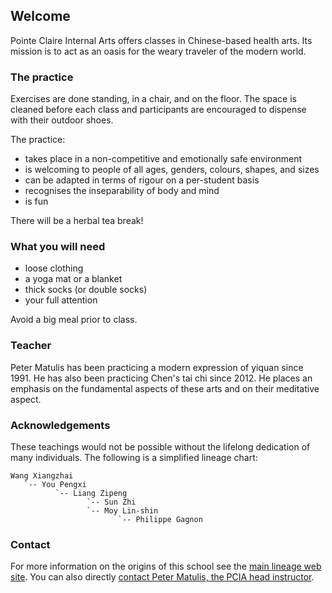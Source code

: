 ## Welcome

Pointe Claire Internal Arts offers classes in Chinese-based health arts. Its mission is to act as an oasis for the weary traveler of the modern world. 

### The practice

Exercises are done standing, in a chair, and on the floor. The space is cleaned before each class and participants are encouraged to dispense with their outdoor shoes.

The practice:

- takes place in a non-competitive and emotionally safe environment
- is welcoming to people of all ages, genders, colours, shapes, and sizes
- can be adapted in terms of rigour on a per-student basis
- recognises the inseparability of body and mind
- is fun

There will be a herbal tea break!

### What you will need

- loose clothing
- a yoga mat or a blanket
- thick socks (or double socks)
- your full attention

Avoid a big meal prior to class.

### Teacher

Peter Matulis has been practicing a modern expression of yiquan since 1991. He has also been practicing Chen's tai chi since 2012. He places an emphasis on the fundamental aspects of these arts and on their meditative aspect.

### Acknowledgements

These teachings would not be possible without the lifelong dedication of many individuals. The following is a simplified lineage chart:

```
Wang Xiangzhai
   `-- You Pengxi
          `-- Liang Zipeng
                 `-- Sun Zhi
                 `-- Moy Lin-shin
                        `-- Philippe Gagnon
```

### Contact

For more information on the origins of this school see the [main lineage web site](https://taichinuances.com/). You can also directly [contact Peter Matulis, the PCIA head instructor](mailto:pmatulis@gmail.com).
